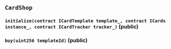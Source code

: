 ## `CardShop`






### `initialize(contract ICardTemplate template_, contract ICards instance_, contract ICardTracker tracker_)` (public)





### `buy(uint256 templateId)` (public)








